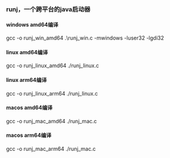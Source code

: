 ### runj，一个跨平台的java启动器  
#### windows amd64编译
gcc -o runj_win_amd64 .\runj_win.c -mwindows -luser32 -lgdi32 
#### linux amd64编译
gcc -o runj_linux_amd64 ./runj_linux.c 
#### linux arm64编译
gcc -o runj_linux_arm64 ./runj_linux.c
#### macos amd64编译
gcc -o runj_mac_amd64 ./runj_mac.c  
#### macos arm64编译
gcc -o runj_mac_arm64 ./runj_mac.c
